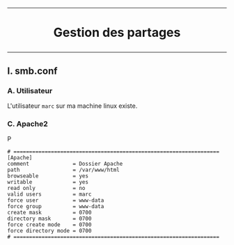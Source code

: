 --------------------------------------------------------------------------------------------------------------------------------------------------------------------
# <p align='center'> Gestion des partages </p>
--------------------------------------------------------------------------------------------------------------------------------------------------------------------
## I. smb.conf
### A. Utilisateur
L'utilisateur `marc` sur ma machine linux existe.

### C. Apache2
P
```
# ==================================================================
[Apache] 
comment              = Dossier Apache
path                 = /var/www/html
browseable           = yes
writable             = yes
read only            = no
valid users          = marc 
force user           = www-data
force group          = www-data
create mask          = 0700
directory mask       = 0700
force create mode    = 0700
force directory mode = 0700
# ==================================================================
```


